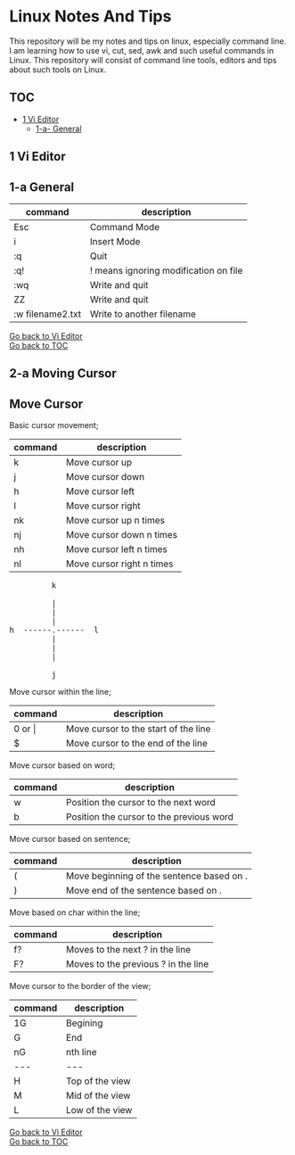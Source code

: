 Linux Notes And Tips
====================

This repository will be my notes and tips on linux, especially command line. I am learning how to use vi, cut, sed, awk and such useful commands in Linux. This repository will consist of command line tools, editors and tips about such tools on Linux. 

TOC
---
- [1 Vi Editor](#0-vi-editor) <br/>
  * [1-a- General](#1-a-general) <br/>

 1 Vi Editor
------------

 1-a General
------------

| command | description |
| --- | --- |
| Esc               | Command Mode                              |
| i                 | Insert Mode                               |
| :q                | Quit                                      |
| :q!               | ! means ignoring modification on file     |
| :wq               | Write and quit                            |
| ZZ                | Write and quit                            |
| :w filename2.txt  | Write to another filename                 |

[Go back to Vi Editor](#0-vi-editor) <br/>
[Go back to TOC](#toc)


 2-a Moving Cursor
------------------

Move Cursor
-----------

Basic cursor movement;

| command | description |
| --- | --- |
| k                 | Move cursor up                            |
| j                 | Move cursor down                          |
| h                 | Move cursor left                          |
| l                 | Move cursor right                         |
| nk                | Move cursor up    n times                 |
| nj                | Move cursor down  n times                 |
| nh                | Move cursor left  n times                 |
| nl                | Move cursor right n times                 |

<pre>
         k
        
         |      
         |
         |
h  ------.------  l
         |
         |
         |
         
         j
</pre>

Move cursor within the line;

| command | description |
| --- | --- |
| 0 or \|           | Move cursor to the start of the line      |
| $                 | Move cursor to the end of the line        |

Move cursor based on word;

| command | description |
| --- | --- |
| w                 | Position the cursor to the next word      |
| b                 | Position the cursor to the previous word  |

Move cursor based on sentence;

| command | description |
| --- | --- |
| (                 | Move beginning of the sentence based on . |
| )                 | Move end of the sentence based on .       |

Move based on char within the line;

| command | description |
| --- | --- |
| f?                | Moves to the next ? in the line           |
| F?                | Moves to the previous ? in the line       |

Move cursor to the border of the view;

| command | description |
| --- | --- |
| 1G                | Begining                                  |
| G                 | End                                       |
| nG                | nth line                                  |
| --- | --- |
| H                 | Top of the view                           |
| M                 | Mid of the view                           |
| L                 | Low of the view                           |



[Go back to Vi Editor](#0-vi-editor) <br/>
[Go back to TOC](#toc)

